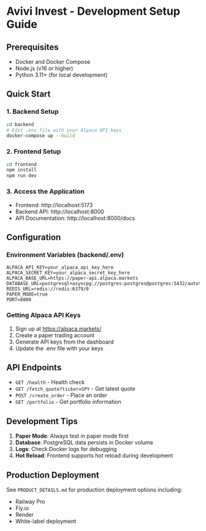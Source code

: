 # Avivi Invest - Development Setup Guide

## Prerequisites
- Docker and Docker Compose
- Node.js (v16 or higher)
- Python 3.11+ (for local development)

## Quick Start

### 1. Backend Setup
```bash
cd backend
# Edit .env file with your Alpaca API keys
docker-compose up --build
```

### 2. Frontend Setup
```bash
cd frontend
npm install
npm run dev
```

### 3. Access the Application
- Frontend: http://localhost:5173
- Backend API: http://localhost:8000
- API Documentation: http://localhost:8000/docs

## Configuration

### Environment Variables (backend/.env)
```env
ALPACA_API_KEY=your_alpaca_api_key_here
ALPACA_SECRET_KEY=your_alpaca_secret_key_here
ALPACA_BASE_URL=https://paper-api.alpaca.markets
DATABASE_URL=postgresql+asyncpg://postgres:postgres@postgres:5432/autotrader
REDIS_URL=redis://redis:6379/0
PAPER_MODE=true
PORT=8000
```

### Getting Alpaca API Keys
1. Sign up at https://alpaca.markets/
2. Create a paper trading account
3. Generate API keys from the dashboard
4. Update the .env file with your keys

## API Endpoints

- `GET /health` - Health check
- `GET /fetch_quote?ticker=SPY` - Get latest quote
- `POST /create_order` - Place an order
- `GET /portfolio` - Get portfolio information

## Development Tips

1. **Paper Mode**: Always test in paper mode first
2. **Database**: PostgreSQL data persists in Docker volume
3. **Logs**: Check Docker logs for debugging
4. **Hot Reload**: Frontend supports hot reload during development

## Production Deployment

See `PRODUCT_DETAILS.md` for production deployment options including:
- Railway Pro
- Fly.io
- Render
- White-label deployment
